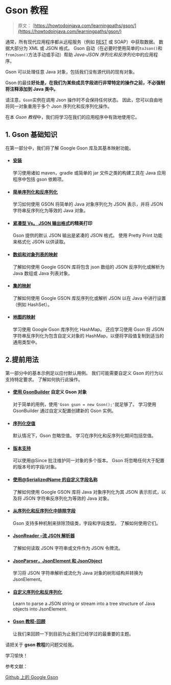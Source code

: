 # Gson 教程

> 原文： [https://howtodoinjava.com/learningpaths/gson/](https://howtodoinjava.com/learningpaths/gson/)

通常，所有现代应用程序都从远程服务（例如 [REST](https://restfulapi.net) 或 SOAP）中获取数据。 数据大部分为 XML 或 JSON 格式。 Gson 自动（在必要时使用简单的`toJson()`和`fromJson()`方法手动或手动）帮助 *Java-JSON 序列化和反序列化*中的应用程序。

Gson 可以处理任意 Java 对象，包括我们没有源代码的现有对象。

Gson 的最佳**好处是，在我们为某些成员字段进行非常特定的操作之前，不必强制将注释添加到 Java 类中。**

请注意，`Gson`实例在调用 Json 操作时不会保持任何状态。 因此，您可以自由地将同一对象重用于多个 Json 序列化和反序列化操作。

在本 *Gson 教程*中，我们将学习在我们的应用程序中有效地使用它。

## 1\. Gson 基础知识

在第一部分中，我们将了解 Google Gson 库及其基本映射功能。

*   #### [安装](https://howtodoinjava.com/gson/gson-installation-maven-gradle-jar/)

    学习使用诸如 maven，gradle 或简单的 jar 文件之类的构建工具在 Java 应用程序中包括 gson 依赖项。

*   #### [简单序列化和反序列化](https://howtodoinjava.com/gson/gson-serialize-deserialize-json/)

    学习如何使用 GSON 将简单的 Java 对象序列化为 JSON 表示，并将 JSON 字符串反序列化为等效的 Java 对象。

*   #### [紧凑型 Vs。 JSON 输出格式](https://howtodoinjava.com/gson/pretty-print-json-output/)的精美打印

    Gson 提供的默认 JSON 输出是紧凑的 JSON 格式。 使用 Pretty Print 功能来格式化 JSON 以供读取。

*   #### [数组和对象列表的映射](https://howtodoinjava.com/gson/gson-parse-json-array/)

    了解如何使用 Google GSON 库将包含 json 数组的 JSON 反序列化或解析为 Java 数组或 Java 列表对象。

*   #### [集的映射](https://howtodoinjava.com/gson/gson-serialize-deserialize-set/)

    了解如何使用 Google GSON 库反序列化或解析 JSON 以在 Java 中进行设置（例如 HashSet）。

*   #### [地图的映射](https://howtodoinjava.com/gson/gson-serialize-deserialize-hashmap/)

    学习使用 Google Gson 库序列化 HashMap。 还应学习使用 Gson 将 JSON 字符串反序列化为包含自定义对象的 HashMap，以便将字段值复制到适当的通用类型中。

## 2.提前用法

第一部分中的基本示例足以应付默认用例。 我们可能需要自定义 Gson 的行为以支持特定要求。 了解如何执行此操作。

*   #### [使用 GsonBuilder](https://howtodoinjava.com/gson/gson-gsonbuilder-configuration/) 自定义 Gson 对象

    对于简单的用例，使用`'Gson gson = new Gson();'`就足够了。 学习使用 GsonBuilder 通过自定义配置创建新的 Gson 实例。

*   #### [序列化空值](https://howtodoinjava.com/gson/serialize-null-values/)

    默认情况下，Gson 忽略空值。 学习在序列化和反序列化期间包括空值。

*   #### [版本支持](https://howtodoinjava.com/gson/gson-since-version-support/)

    可以使用@Since 批注维护同一对象的多个版本。 Gson 将忽略任何大于配置的版本号的字段/对象。

*   #### [使用@SerializedName 的自定义字段名称](https://howtodoinjava.com/gson/gson-serializedname/)

    了解如何使用 Google GSON 库将 Java 对象序列化为其 JSON 表示形式，以及将 JSON 字符串反序列化为等效的 Java 对象。

*   #### [从序列化和反序列化中排除字段](https://howtodoinjava.com/gson/gson-exclude-or-ignore-fields/)

    Gson 支持多种机制来排除顶级类，字段和字段类型。 了解如何使用它们。

*   #### [JsonReader –流 JSON 解析器](https://howtodoinjava.com/gson/jsonreader-streaming-json-parser/) 

    了解如何读取 JSON 字符串或文件作为 JSON 令牌流。

*   #### [JsonParser，JsonElement 和 JsonObject](https://howtodoinjava.com/gson/gson-jsonparser/)

    学习将 JSON 字符串解析或流化为 Java 对象的树形结构并转换为 JsonElement。

*   #### [自定义序列化和反序列化](https://howtodoinjava.com/gson/custom-serialization-deserialization/)

    Learn to parse a JSON string or stream into a tree structure of Java objects into JsonElement.

*   #### [Gson 教程-回顾](https://howtodoinjava.com/gson/google-gson-tutorial/)

    让我们来回顾一下到目前为止我们已经学过的最重要的主题。

请把关于 **gson 教程**的问题交给我。

学习愉快！

参考文献：

[Github 上的 Google Gson](https://github.com/google/gson)